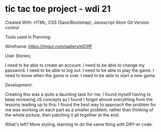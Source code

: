 # tic tac toe project - wdi 21

Created With:
HTML, CSS (Sass/Bootstrap), Javascript
Atom
Git Version control


Tools used in Planning:

Wireframe: https://imgur.com/gallery/eD3fF

User Stories;

I need to be able to create an account.
I need to be able to change my password.
I need to be able to log out.
I need to be able to play the game.
I need to know when the game is over.
I need to be able to start a new game.

Development:

Creating this was a quite a daunting task for me.
I found myself having to keep reviewing JS concepts as I found I forgot almost everything
from the lessons leading up to this. I found the best way to approach the problem for me was working on each part as a smaller problem, rather than thinking of the whole picture, then patching it all together at the end.


What's left?
More styling,
learning to do the same thing with DRY-er code.
